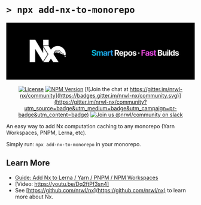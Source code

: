 # `> npx add-nx-to-monorepo`

<p align="center"><img src="https://raw.githubusercontent.com/nrwl/nx/master/images/nx.png" width="600"></p>

<div align="center">

[![License](https://img.shields.io/npm/l/@nrwl/workspace.svg?style=flat-square)]()
[![NPM Version](https://badge.fury.io/js/%40nrwl%2Fworkspace.svg)](https://www.npmjs.com/@nrwl/workspace)
[![Join the chat at https://gitter.im/nrwl-nx/community](https://badges.gitter.im/nrwl-nx/community.svg)](https://gitter.im/nrwl-nx/community?utm_source=badge&utm_medium=badge&utm_campaign=pr-badge&utm_content=badge)
[![Join us @nrwl/community on slack](https://img.shields.io/badge/slack-%40nrwl%2Fcommunity-brightgreen)](https://join.slack.com/t/nrwlcommunity/shared_invite/enQtNzU5MTE4OTQwOTk0LTgxY2E0ZWYzMWE0YzA5ZDA2MWM1NDVhNmI2ZWMyYmZhNWJiODk3MjkxZjY3MzU5ZjRmM2NmNWU1OTgyZmE4Mzc)

</div>

An easy way to add Nx computation caching to any monorepo (Yarn Workspaces, PNPM, Lerna, etc).

Simply run: `npx add-nx-to-monorepo` in your monorepo.

## Learn More

- [Guide: Add Nx to Lerna / Yarn / PNPM / NPM Workspaces](/recipes/adopting-nx/adding-to-monorepo#adding-nx-to-lernayarnpnpmnpm-workspace)
- [Video: https://youtu.be/Dq2ftPf3sn4]
- See [https://github.com/nrwl/nx](https://github.com/nrwl/nx) to learn more about Nx.
